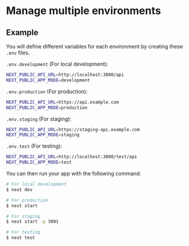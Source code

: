 # Manage multiple environments

## Example

You will define different variables for each environment by creating these `.env` files.

`.env.development` (For local development):

```bash
NEXT_PUBLIC_API_URL=http://localhost:3000/api
NEXT_PUBLIC_APP_MODE=development
```

`.env.production` (For production):

```bash
NEXT_PUBLIC_API_URL=https://api.example.com
NEXT_PUBLIC_APP_MODE=production
```

`.env.staging` (For staging):

```bash
NEXT_PUBLIC_API_URL=https://staging-api.example.com
NEXT_PUBLIC_APP_MODE=staging
```

`.env.test` (For testing):

```bash
NEXT_PUBLIC_API_URL=http://localhost:3000/test/api
NEXT_PUBLIC_APP_MODE=test
```

You can then run your app with the following command:

```bash
# For local development
$ next dev

# For production
$ next start

# For staging
$ next start -p 3001

# For testing
$ next test
```
